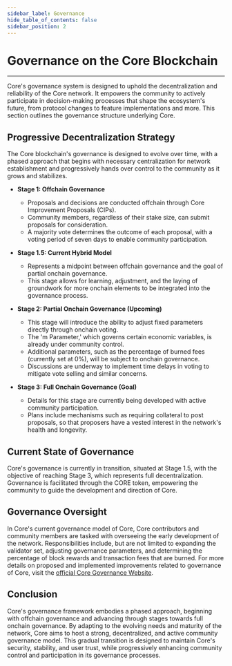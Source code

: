 ```yaml
---
sidebar_label: Governance
hide_table_of_contents: false
sidebar_position: 2
---
```


# Governance on the Core Blockchain
---

Core's governance system is designed to uphold the decentralization and reliability of the Core network. It empowers the community to actively participate in decision-making processes that shape the ecosystem's future, from protocol changes to feature implementations and more. This section outlines the governance structure underlying Core.

## Progressive Decentralization Strategy

The Core blockchain's governance is designed to evolve over time, with a phased approach that begins with necessary centralization for network establishment and progressively hands over control to the community as it grows and stabilizes.

* **Stage 1: Offchain Governance**
    - Proposals and decisions are conducted offchain through Core Improvement Proposals (CIPs).
    - Community members, regardless of their stake size, can submit proposals for consideration.
    - A majority vote determines the outcome of each proposal, with a voting period of seven days to enable community participation.

* **Stage 1.5: Current Hybrid Model**
    - Represents a midpoint between offchain governance and the goal of partial onchain governance.
    - This stage allows for learning, adjustment, and the laying of groundwork for more onchain elements to be integrated into the governance process.

* **Stage 2: Partial Onchain Governance (Upcoming)**
    - This stage will introduce the ability to adjust fixed parameters directly through onchain voting.
    - The 'm Parameter,' which governs certain economic variables, is already under community control.
    - Additional parameters, such as the percentage of burned fees (currently set at 0%), will be subject to onchain governance.
    - Discussions are underway to implement time delays in voting to mitigate vote selling and similar concerns.

* **Stage 3: Full Onchain Governance (Goal)**
    - Details for this stage are currently being developed with active community participation.
    - Plans include mechanisms such as requiring collateral to post proposals, so that proposers have a vested interest in the network's health and longevity.


## Current State of Governance

Core's governance is currently in transition, situated at Stage 1.5, with the objective of reaching Stage 3, which represents full decentralization. Governance is facilitated through the CORE token, empowering the community to guide the development and direction of Core.

## Governance Oversight

In Core's current governance model of Core, Core contributors and community members are tasked with overseeing the early development of the network. Responsibilities include, but are not limited to expanding the validator set, adjusting governance parameters, and determining the percentage of block rewards and transaction fees that are burned. For more details on proposed and implemented improvements related to governance of Core, visit the [official Core Governance Website](https://gov.coredao.org/).

## Conclusion

Core's governance framework embodies a phased approach, beginning with offchain governance and advancing through stages towards full onchain governance. By adapting to the evolving needs and maturity of the network, Core aims to host a strong, decentralized, and active community governance model. This gradual transition is designed to maintain Core's security, stability, and user trust, while progressively enhancing community control and participation in its governance processes.
